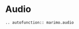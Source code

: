 # Audio

<!-- TODO: add interactive marimo.audio doc.
At the moment, our components app uses released versions of marimo, so these changes will lag behind. -->
<!-- <iframe class="demo" src="https://components.marimo.io/?component=audio" frameborder="no"></iframe> -->

```{eval-rst}
.. autofunction:: marimo.audio
```
